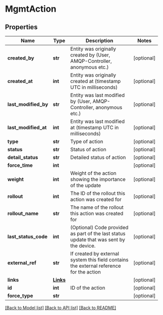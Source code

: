 # MgmtAction

## Properties
Name | Type | Description | Notes
------------ | ------------- | ------------- | -------------
**created_by** | **str** | Entity was originally created by (User, AMQP-Controller, anonymous etc.) | [optional] 
**created_at** | **int** | Entity was originally created at (timestamp UTC in milliseconds) | [optional] 
**last_modified_by** | **str** | Entity was last modified by (User, AMQP-Controller, anonymous etc.) | [optional] 
**last_modified_at** | **int** | Entity was last modified at (timestamp UTC in milliseconds) | [optional] 
**type** | **str** | Type of action | [optional] 
**status** | **str** | Status of action | [optional] 
**detail_status** | **str** | Detailed status of action | [optional] 
**force_time** | **int** |  | [optional] 
**weight** | **int** | Weight of the action showing the importance of the update | [optional] 
**rollout** | **int** | The ID of the rollout this action was created for | [optional] 
**rollout_name** | **str** | The name of the rollout this action was created for | [optional] 
**last_status_code** | **int** | (Optional) Code provided as part of the last status update that was sent by the device. | [optional] 
**external_ref** | **str** | If created by external system this field contains the external reference for the action | [optional] 
**links** | [**Links**](Links.md) |  | [optional] 
**id** | **int** | ID of the action | [optional] 
**force_type** | **str** |  | [optional] 

[[Back to Model list]](../README.md#documentation-for-models) [[Back to API list]](../README.md#documentation-for-api-endpoints) [[Back to README]](../README.md)

